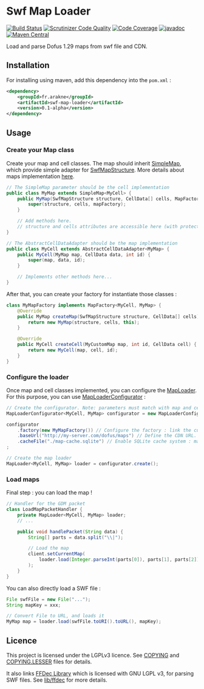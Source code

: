 # Swf Map Loader
[![Build Status](https://scrutinizer-ci.com/g/Arakne/SwfMapLoader/badges/build.png?b=master)](https://scrutinizer-ci.com/g/Arakne/SwfMapLoader/build-status/master) [![Scrutinizer Code Quality](https://scrutinizer-ci.com/g/Arakne/SwfMapLoader/badges/quality-score.png?b=master)](https://scrutinizer-ci.com/g/Arakne/SwfMapLoader/?branch=master) [![Code Coverage](https://scrutinizer-ci.com/g/Arakne/SwfMapLoader/badges/coverage.png?b=master)](https://scrutinizer-ci.com/g/Arakne/SwfMapLoader/?branch=master) [![javadoc](https://javadoc.io/badge2/fr.arakne/swf-map-loader/javadoc.svg)](https://javadoc.io/doc/fr.arakne/swf-map-loader) [![Maven Central](https://img.shields.io/maven-central/v/fr.arakne/swf-map-loader)](https://search.maven.org/artifact/fr.arakne/swf-map-loader) 
 
Load and parse Dofus 1.29 maps from swf file and CDN.

## Installation

For installing using maven, add this dependency into the `pom.xml` :

```xml
<dependency>
    <groupId>fr.arakne</groupId>
    <artifactId>swf-map-loader</artifactId>
    <version>0.1-alpha</version>
</dependency>
```

## Usage

### Create your Map class

Create your map and cell classes. The map should inherit [SimpleMap](src/main/java/fr/arakne/swfmaploader/map/SimpleMap.java), which provide simple adapter for [SwfMapStructure](src/main/java/fr/arakne/swfmaploader/swf/SwfMapStructure.java).
More details about maps implementation [here](https://github.com/Arakne/ArakneUtils/tree/master/arakne-map#map-implementation).

```java
// The SimpleMap parameter should be the cell implementation
public class MyMap extends SimpleMap<MyCell> {
    public MyMap(SwfMapStructure structure, CellData[] cells, MapFactory<MyCell, MyMap> mapFactory) {
        super(structure, cells, mapFactory);
    }

    // Add methods here.
    // structure and cells attributes are accessible here (with protected access)
}

// The AbstractCellDataAdapter should be the map implementation
public class MyCell extends AbstractCellDataAdapter<MyMap> {
    public MyCell(MyMap map, CellData data, int id) {
        super(map, data, id);
    }

    // Implements other methods here...
}
```

After that, you can create your factory for instantiate those classes :

```java
class MyMapFactory implements MapFactory<MyCell, MyMap> {
    @Override
    public MyMap createMap(SwfMapStructure structure, CellData[] cells) {
        return new MyMap(structure, cells, this);
    }

    @Override
    public MyCell createCell(MyCustomMap map, int id, CellData cell) {
        return new MyCell(map, cell, id);
    }
}
```

### Configure the loader

Once map and cell classes implemented, you can configure the [MapLoader](src/main/java/fr/arakne/swfmaploader/MapLoader.java).
For this purpose, you can use [MapLoaderConfigurator](src/main/java/fr/arakne/swfmaploader/MapLoaderConfigurator.java) :

```java
// Create the configurator. Note: parameters must match with map and cell implementations
MapLoaderConfigurator<MyCell, MyMap> configurator = new MapLoaderConfigurator<>();

configurator
    .factory(new MyMapFactory()) // Configure the factory : link the custom map implementation to the loader
    .baseUrl("http://my-server.com/dofus/maps") // Define the CDN URL. SWF files must be located at the given path
    .cacheFile("./map-cache.sqlite") // Enable SQLite cache system : maps will be parsed once, and will be retrieved from the cache for further access.
;

// Create the map loader
MapLoader<MyCell, MyMap> loader = configurator.create();
```

### Load maps

Final step : you can load the map !

```java
// Handler for the GDM packet
class LoadMapPacketHandler {
    private MapLoader<MyCell, MyMap> loader;
    // ...

    public void handlePacket(String data) {
        String[] parts = data.split("\\|");

        // Load the map
        client.setCurrentMap(
            loader.load(Integer.parseInt(parts[0]), parts[1], parts[2])
        );
    }
}
```

You can also directly load a SWF file :

```java
File swfFile = new File("...");
String mapKey = xxx;

// Convert File to URL, and loads it
MyMap map = loader.load(swfFile.toURI().toURL(), mapKey);
```

## Licence

This project is licensed under the LGPLv3 licence. See [COPYING](./COPYING) and [COPYING.LESSER](./COPYING.LESSER) files for details.

It also links [FFDec Library](https://github.com/jindrapetrik/jpexs-decompiler) which is licensed with GNU LGPL v3, for parsing SWF files.
See [lib/ffdec](lib/ffdec) for more details.  
